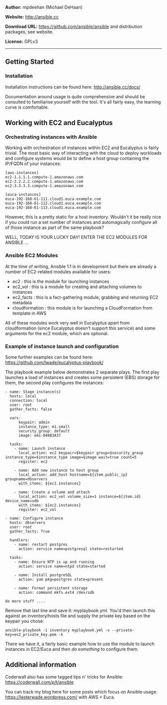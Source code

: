 **Author:** mpdeehan (Michael DeHaan)

**Website:** <a href="http://ansible.cc">http://ansible.cc</a>

**Download URL:** <a href="https://github.com/ansible/ansible">https://github.com/ansible/ansible</a> and distribution packages, see website.

**License:** GPLv3

***
## Getting Started

### Installation

Installation instructions can be found here:  http://ansible.cc/docs/

Documentation around usage is quite comprehensive and should be consulted to familiarise yourself with the tool.  It's all fairly easy, the learning curve is comfortable.

## Working with EC2 and Eucalyptus

### Orchestrating instances with Ansible

Working with orchestration of instances within EC2 and Eucalyptus is fairly trivial.  The most basic way of interacting with the cloud to deploy workloads and configure systems would be to define a host group containing the IP/FQDN of your instances:

```
[aws-instances]
ec2-1.1.1.1.compute-1.amazonaws.com
ec2-2.2.2.2.compute-1.amazonaws.com
ec2-3.3.3.3.compute-1.amazonaws.com

[euca-instances]
euca-192-168-61-111.cloud1.euca.example.com
euca-192-168-61-112.cloud1.euca.example.com
euca-192-168-61-113.cloud1.euca.example.com
```

However, this is a pretty static for a host inventory.  Wouldn't it be really nice if you could run a set number of instances and automagically configure all of those instance as part of the same playbook?

WELL, TODAY IS YOUR LUCKY DAY!  ENTER THE EC2 MODULES FOR ANSIBLE ...

### Ansible EC2 Modules

At the time of writing, Ansible 1.1 is in development but there are already a number of EC2-related modules available for users:

- ec2 : this is the module for launching instances
- ec2_vol : this is a module for creating and attaching volumes to instances
- ec2_facts : this is a fact-gathering module, grabbing and returning EC2 metadata
- cloudformation : this module is for launching a CloudFormation from template in AWS

All of these modules work very well in Eucalyptus apart from cloudformation (since Eucalyptus doesn't support this service) and some arguments for the ec2 module, which are optional.

### Example of instance launch and configuration

Some further examples can be found here: https://github.com/lwade/eucalyptus-playbook/

The playbook example below demonstrates 2 separate plays.  The first play launches a load of instances and creates some persistent (EBS) storage for them, the second play configures the instances:

```
- name: Stage instance(s)
  hosts: local
  connection: local
  user: root
  gather_facts: false

  vars:
      keypair: admin
      instance_type: m1.small
      security_group: default
      image: emi-048B3A37

  tasks:
    - name: Launch instance
      local_action: ec2 keypair=$keypair group=$security_group instance_type=$instance_type image=$image wait=true count=5
      register: ec2
     
    - name: Add new instance to host group
      local_action: add_host hostname=${item.public_ip} groupname=dbservers
      with_items: ${ec2.instances}

    - name: Create a volume and attach
      local_action: ec2_vol volume_size=1 instance=${item.id} device_name=sdb
      with_items: ${ec2.instances}
      register: ec2_vol

- name: Configure instance
  hosts: dbservers
  user: root
  gather_facts: True
     
  handlers:
    - name: restart postgres
      action: service name=postgresql state=restarted
 
  tasks:
    - name: Ensure NTP is up and running
      action: service name=ntpd state=started
    
    - name: Install postgreSQL
      action: yum pkg=postgres state=present
 
    - name: Format persistent storage
      action: command mkfs.ext4 /dev/sdb

do more stuff ....
```
Remove that last line and save it: myplaybook.yml.  You'd then launch this against an inventory/hosts file and supply the private key based on the keypair you chose:

```
ansible-playbook -i inventory myplaybook.yml -v --private-key=ec2_private_key.pem -k
```

There we have it, a fairly basic example how to use the module to launch instances in EC2/Euca and then _do something_ to configure them.

## Additional information

Coderwall also has some tagged tips n' tricks for Ansible: https://coderwall.com/p/t/ansible

You can track my blog here for some posts which focus on Ansible usage: https://lesterwade.wordpress.com/ with AWS + Euca.



